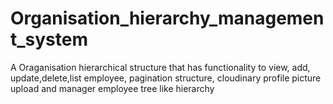 # Organisation_hierarchy_management_system
 A Oraganisation hierarchical structure that has functionality to view, add, update,delete,list employee, pagination structure, cloudinary profile picture upload and manager employee tree like hierarchy

